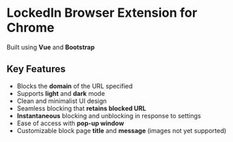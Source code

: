 # LockedIn Browser Extension for Chrome

Built using **Vue** and **Bootstrap**

## Key Features
- Blocks the **domain** of the URL specified
- Supports **light** and **dark** mode
- Clean and minimalist UI design
- Seamless blocking that **retains blocked URL**
- **Instantaneous** blocking and unblocking in response to settings
- Ease of access with **pop-up window**
- Customizable block page **title** and **message** (images not yet supported)